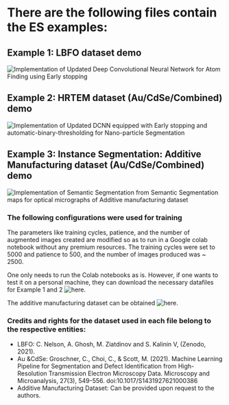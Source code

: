 # There are the following files contain the ES examples:

## Example 1: LBFO dataset demo
![Implementation of Updated Deep Convolutional Neural Network for Atom Finding using Early stopping](https://github.com/Pragalbhv/atomai/blob/master/examples/notebooks/EarlyStopping_LBFO_pv.ipynb)

## Example 2: HRTEM dataset (Au/CdSe/Combined) demo
![Implementation of Updated DCNN equipped with Early stopping and automatic-binary-thresholding for Nano-particle Segmentation](https://github.com/Pragalbhv/atomai/blob/master/examples/notebooks/EarlyStopping_HRTEM_pv.ipynb)

## Example 3: Instance Segmentation: Additive Manufacturing dataset (Au/CdSe/Combined) demo
![Implementation of Semantic Segmentation from Semantic Segmentation maps for optical micrographs of Additive manufacturing dataset]([https://github.com/Pragalbhv/atomai/blob/master/examples/notebooks/EarlyStopping_HRTEM_pv.ipynb](https://github.com/Pragalbhv/atomai/blob/master/examples/notebooks/Instance_Segmentation.ipynb))


### The following configurations were used for training
The parameters like training cycles, patience, and the number of augmented images created are modified so as to run in a Google colab notebook without any premium resources. 
The training cycles were set to 5000 and patience to 500, and the number of images produced was ~ 2500.

One only needs to run the Colab notebooks as is. However, if one wants to test it on a personal machine, they can download the necessary datafiles for Example 1 and 2 ![here.](https://drive.google.com/drive/folders/1EstVJ5E26k3Juii_K82b88gYmBYrE-4J)

The additive manufacturing dataset can be obtained ![here.](https://drive.google.com/file/d/1s2_9Mmha7q6CcM5LRTyE1EbpbEE4Er5k/view?usp=drive_link)




### Credits and rights for the dataset used in each file belong to the respective entities:
  - LBFO: C. Nelson, A. Ghosh, M. Ziatdinov and S. Kalinin V, (Zenodo, 2021).
  - Au &CdSe: Groschner, C., Choi, C., & Scott, M. (2021). Machine Learning Pipeline for Segmentation and Defect Identification from High-Resolution Transmission Electron Microscopy Data. Microscopy and Microanalysis, 27(3), 549-556. doi:10.1017/S1431927621000386
  - Additive Manufacturing Dataset: Can be provided upon request to the authors.


  
